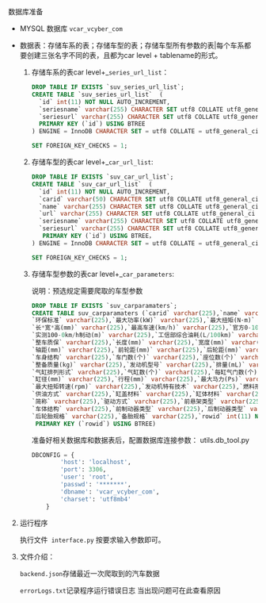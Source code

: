 数据库准备

- MYSQL 数据库 ```vcar_vcyber_com```

- 数据表：存储车系的表；存储车型的表；存储车型所有参数的表|每个车系都要创建三张名字不同的表，且都为car level + tablename的形式。

  1. 存储车系的表car level+_```series_url_list```：

     ```sql
     DROP TABLE IF EXISTS `suv_series_url_list`;
     CREATE TABLE `suv_series_url_list`  (
       `id` int(11) NOT NULL AUTO_INCREMENT,
       `seriesname` varchar(255) CHARACTER SET utf8 COLLATE utf8_general_ci NULL DEFAULT NULL,
       `seriesurl` varchar(255) CHARACTER SET utf8 COLLATE utf8_general_ci NULL DEFAULT NULL,
       PRIMARY KEY (`id`) USING BTREE
     ) ENGINE = InnoDB CHARACTER SET = utf8 COLLATE = utf8_general_ci ROW_FORMAT = Dynamic;
     
     SET FOREIGN_KEY_CHECKS = 1;
     
     ```

  2. 存储车型的表car level+_```car_url_list```:

     ```sql
     DROP TABLE IF EXISTS `suv_car_url_list`;
     CREATE TABLE `suv_car_url_list`  (
       `id` int(11) NOT NULL AUTO_INCREMENT,
       `carid` varchar(50) CHARACTER SET utf8 COLLATE utf8_general_ci NULL DEFAULT NULL COMMENT '车型ID',
       `name` varchar(255) CHARACTER SET utf8 COLLATE utf8_general_ci NULL DEFAULT NULL COMMENT '车型名称',
       `url` varchar(255) CHARACTER SET utf8 COLLATE utf8_general_ci NULL DEFAULT NULL COMMENT '车型链接',
       `seriesname` varchar(255) CHARACTER SET utf8 COLLATE utf8_general_ci NULL DEFAULT NULL COMMENT '车系名称',
       `seriesurl` varchar(255) CHARACTER SET utf8 COLLATE utf8_general_ci NULL DEFAULT NULL COMMENT '车系链接'，
        PRIMARY KEY (`id`) USING BTREE，
     ) ENGINE = InnoDB CHARACTER SET = utf8 COLLATE = utf8_general_ci ROW_FORMAT = Dynamic;
     
     SET FOREIGN_KEY_CHECKS = 1;
     ```

     

  3. 存储车型参数的表car level+_```car_parameters```:

     说明：预选规定需要爬取的车型参数

     ```sql
     DROP TABLE IF EXISTS `suv_carparamaters`;
     CREATE TABLE suv_carparamaters (`carid` varchar(225),`name` varchar(225),`厂商` varchar(225),`级别` varchar(225),`能源类型` varchar(225),
     `环保标准` varchar(225),`最大功率(kW)` varchar(225),`最大扭矩(N·m)` varchar(225),`发动机` varchar(225),`变速箱` varchar(225),
     `长*宽*高(mm)` varchar(225),`最高车速(km/h)` varchar(225),`官方0-100km/h加速(s)` varchar(225),`实测0-100km/h加速(s)` varchar(225),
     `实测100-0km/h制动(m)` varchar(225),`工信部综合油耗(L/100km)` varchar(225),`实测油耗` varchar(225),
     `整车质保` varchar(225),`长度(mm)` varchar(225),`宽度(mm)` varchar(225),`高度(mm)` varchar(225),
     `轴距(mm)` varchar(225),`前轮距(mm)` varchar(225),`后轮距(mm)` varchar(225),`最小离地间隙(mm)` varchar(225),
     `车身结构` varchar(225),`车门数(个)` varchar(225),`座位数(个)` varchar(225),`油箱容积(L)` varchar(225),`行李厢容积(L)` varchar(225),
     `整备质量(kg)` varchar(225),`发动机型号` varchar(225),`排量(mL)` varchar(225),`排量(L)` varchar(225),`进气形式` varchar(225),
     `气缸排列形式` varchar(225),`气缸数(个)` varchar(225),`每缸气门数(个)` varchar(225),`压缩比` varchar(225),`配气机构` varchar(225),
     `缸径(mm)` varchar(225),`行程(mm)` varchar(225),`最大马力(Ps)` varchar(225),`最大功率转速(rpm)` varchar(225),
     `最大扭矩转速(rpm)` varchar(225),`发动机特有技术` varchar(225),`燃料形式` varchar(225),`燃油标号` varchar(225),
     `供油方式` varchar(225),`缸盖材料` varchar(225),`缸体材料` varchar(225),`挡位个数` varchar(225),`变速箱类型` varchar(225),
     `简称` varchar(225),`驱动方式` varchar(225),`前悬架类型` varchar(225),`后悬架类型` varchar(225),`助力类型` varchar(225),
     `车体结构` varchar(225),`前制动器类型` varchar(225),`后制动器类型` varchar(225),`驻车制动类型` varchar(225),`前轮胎规格` varchar(225),
     `后轮胎规格` varchar(225),`备胎规格` varchar(225),`rowid` int(11) NOT NULL AUTO_INCREMENT,
      PRIMARY KEY (`rowid`) USING BTREE)
     ```

     

     准备好相关数据库和数据表后，配置数据库连接参数：
      utils.db_tool.py
     ```python
     DBCONFIG = {
             'host': 'localhost',
             'port': 3306,
             'user': 'root',
             'passwd': '*******',
             'dbname': 'vcar_vcyber_com',
             'charset': 'utf8mb4'
         }
     ```
2. 运行程序

   执行文件``` interface.py``` 按要求输入参数即可。

3. 文件介绍：

   ```backend.json```存储最近一次爬取到的汽车数据

   ```errorLogs.txt```记录程序运行错误日志 当出现问题可在此查看原因

   
     
